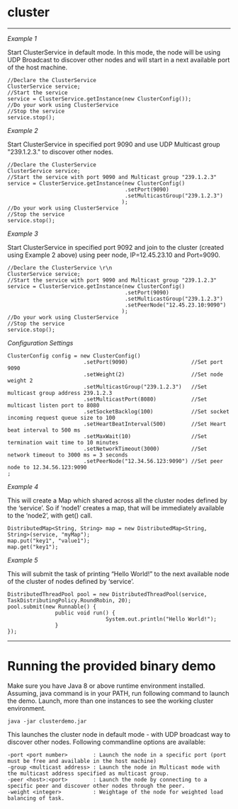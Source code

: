 # cluster
***
*_Example 1_*

Start ClusterService in default mode. In this mode, the node will be using UDP Broadcast to discover other nodes and will start 
in a next available port of the host machine.

    //Declare the ClusterService
    ClusterService service;
    //Start the service
    service = ClusterService.getInstance(new ClusterConfig());
    //Do your work using ClusterService
    //Stop the service
    service.stop();

*_Example 2_*

Start ClusterService in specified port 9090 and use UDP Multicast group "239.1.2.3." to discover other nodes.


    //Declare the ClusterService 
    ClusterService service;
    //Start the service with port 9090 and Multicast group "239.1.2.3"
    service = ClusterService.getInstance(new ClusterConfig()
                                         .setPort(9090)
                                         .setMulticastGroup("239.1.2.3")
                                        );
    //Do your work using ClusterService
    //Stop the service
    service.stop();

*_Example 3_*

Start ClusterService in specified port 9092 and join to the cluster (created using Example 2 above) using peer node, IP=12.45.23.10 and Port=9090.

    //Declare the ClusterService \r\n
    ClusterService service;
    //Start the service with port 9090 and Multicast group "239.1.2.3"
    service = ClusterService.getInstance(new ClusterConfig()
                                         .setPort(9090)
                                         .setMulticastGroup("239.1.2.3")
                                         .setPeerNode("12.45.23.10:9090")
                                        );
    //Do your work using ClusterService
    //Stop the service
    service.stop();

*_Configuration Settings_*

    ClusterConfig config = new ClusterConfig()
                            .setPort(9090)                    //Set port 9090
                            .setWeight(2)                     //Set node weight 2
                            .setMulticastGroup("239.1.2.3")   //Set multicast group address 239.1.2.3
                            .setMulticastPort(8080)           //Set multicast listen port to 8080
                            .setSocketBacklog(100)            //Set socket incoming request queue size to 100
                            .setHeartBeatInterval(500)        //Set Heart beat interval to 500 ms
                            .setMaxWait(10)                   //Set termination wait time to 10 minutes
                            .setNetworkTimeout(3000)          //Set network timeout to 3000 ms = 3 seconds
                            .setPeerNode("12.34.56.123:9090") //Set peer node to 12.34.56.123:9090
    ;

*_Example 4_*

This will create a Map which shared across all the cluster nodes defined by the ‘service’.
So if ‘node1’ creates a map, that will be immediately available to the ‘node2’, with get() call.

    DistributedMap<String, String> map = new DistributedMap<String, String>(service, "myMap");
    map.put("key1", "value1");
    map.get("key1");

*_Example 5_*

This will submit the task of printing “Hello World!” to the next available node of the cluster of nodes defined by ‘service’.

    DistributedThreadPool pool = new DistributedThreadPool(service, TaskDistributingPolicy.RoundRobin, 20);
    pool.submit(new Runnable() {
                   public void run() {
                                   System.out.println("Hello World!");
                   }
    });

***
# Running the provided binary demo


Make sure you have Java 8 or above runtime environment installed.
Assuming, java command is in your PATH, run following command to launch the demo. Launch, more than one instances to see the working cluster environment.

    java -jar clusterdemo.jar
    
This launches the cluster node in default mode - with UDP broadcast way to discover other nodes.
Following commandline options are available:

    -port <port number>        : Launch the node in a specific port (port must be free and available in the host machine)
    -group <multicast address> : Launch the node in Multicast mode with the multicast address specified as multicast group.
    -peer <host>:<port>        : Launch the node by connecting to a specific peer and discover other nodes through the peer.
    -weight <integer>          : Weightage of the node for weighted load balancing of task.
    
 
